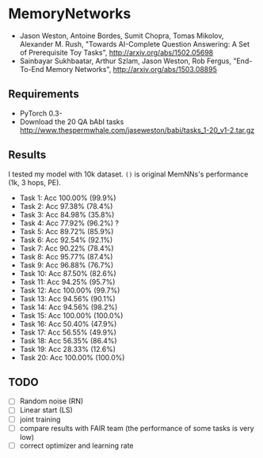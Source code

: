 # MemoryNetworks

- Jason Weston, Antoine Bordes, Sumit Chopra, Tomas Mikolov, Alexander M. Rush,
  "Towards AI-Complete Question Answering: A Set of Prerequisite Toy Tasks",
  http://arxiv.org/abs/1502.05698
- Sainbayar Sukhbaatar, Arthur Szlam, Jason Weston, Rob Fergus,
  "End-To-End Memory Networks",
  http://arxiv.org/abs/1503.08895

## Requirements
- PyTorch 0.3-
- Download the 20 QA bAbI tasks http://www.thespermwhale.com/jaseweston/babi/tasks_1-20_v1-2.tar.gz

## Results

I tested my model with 10k dataset. `()` is original MemNNs's performance (1k, 3 hops, PE).

- Task 1:  Acc 100.00%  (99.9%)
- Task 2:  Acc 97.38%   (78.4%)
- Task 3:  Acc 84.98%   (35.8%)
- Task 4:  Acc 77.92%   (96.2%) ?
- Task 5:  Acc 89.72%   (85.9%)
- Task 6:  Acc 92.54%   (92.1%)
- Task 7:  Acc 90.22%   (78.4%)
- Task 8:  Acc 95.77%   (87.4%)
- Task 9:  Acc 96.88%   (76.7%)
- Task 10: Acc 87.50%   (82.6%)
- Task 11: Acc 94.25%   (95.7%)
- Task 12: Acc 100.00%  (99.7%)
- Task 13: Acc 94.56%   (90.1%)
- Task 14: Acc 94.56%  (98.2%)
- Task 15: Acc 100.00%  (100.0%)
- Task 16: Acc 50.40%   (47.9%)
- Task 17: Acc 56.55%   (49.9%)
- Task 18: Acc 56.35%   (86.4%)
- Task 19: Acc 28.33%   (12.6%)
- Task 20: Acc 100.00%  (100.0%)


## TODO
- [ ] Random noise (RN)
- [ ] Linear start (LS)
- [ ] joint training
- [ ] compare results with FAIR team (the performance of some tasks is very low)
- [ ] correct optimizer and learning rate
